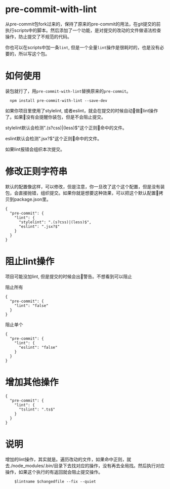 # pre-commit-with-lint

从pre-commit包fork过来的，保持了原来的pre-commit的用法，在git提交的前执行scripts中的脚本。然后添加了一个功能，是对提交的改动的文件做语法检查操作，防止提交了不规范的代码。

你也可以在scripts中加一条`lint`, 但是一个全量`lint`操作是很耗时的，也是没有必要的，所以写这个包。

# 如何使用

装包就行了，用`pre-commit-with-lint`替换原来的`pre-commit`。
```
  npm install pre-commit-with-lint --save-dev
```
如果你项目里使用了stylelint, 或者eslint，就会在提交的时候自动做lint操作了。如果没有会提醒你装包，但是不会阻止提交。

stylelint默认会检测".(s?css)|(less)$"这个正则命中的文件。

eslint默认会检测".jsx?$"这个正则命中的文件。

如果lint报错会组织本次提交。

# 修改正则字符串

默认的配置像这样，可以修改，但是注意，你一旦改了这个这个配置，但是没有装包，会直接抛错，组织提交。如果你就是想要这种效果，可以把这个默认配置拷贝到package.json里。
```
{
  "pre-commit": {
    "lint": {
      "stylelint": ".(s?css)|(less)$",
      "eslint": ".jsx?$"
    }
  }
}
```

# 阻止lint操作

项目可能没加lint, 但是提交的时候会出警告。不想看到可以阻止

阻止所有
```
{
  "pre-commit": {
    "lint": "false"
  }
}
```

阻止单个
```
{
  "pre-commit": {
    "lint": {
      "eslint": "false"
    }
  }
}
```

# 增加其他操作
```
{
  "pre-commit": {
    "lint": {
      "tslint": ".ts$"
    }
  }
}
```

# 说明

增加的lint操作，其实就是。遍历改动的文件，如果命中正则，就去./node_modules/.bin/目录下去找对应的操作，没有再去全局找。然后执行对应操作，如果这个执行的有返回就会阻止提交操作。
```
    $lintname $changedfile --fix --quiet
```